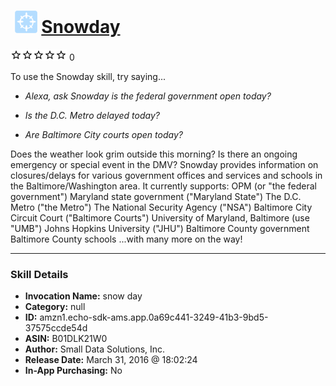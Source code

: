 # &nbsp;<img src="skill_icon" alt="Snowday icon" width="36"> [Snowday](http://alexa.amazon.com/#skills/amzn1.echo-sdk-ams.app.0a69c441-3249-41b3-9bd5-37575ccde54d)
![0 stars](../../images/ic_star_border_black_18dp_1x.png)![0 stars](../../images/ic_star_border_black_18dp_1x.png)![0 stars](../../images/ic_star_border_black_18dp_1x.png)![0 stars](../../images/ic_star_border_black_18dp_1x.png)![0 stars](../../images/ic_star_border_black_18dp_1x.png) 0

To use the Snowday skill, try saying...

* *Alexa, ask Snowday is the federal government open today?*

* *Is the D.C. Metro delayed today?*

* *Are Baltimore City courts open today?*

Does the weather look grim outside this morning? Is there an ongoing emergency or special event in the DMV? Snowday provides information on closures/delays for various government offices and services and schools in the Baltimore/Washington area. It currently supports:
OPM (or "the federal government")
Maryland state government ("Maryland State")
The D.C. Metro ("the Metro")
The National Security Agency ("NSA")
Baltimore City Circuit Court ("Baltimore Courts")
University of Maryland, Baltimore (use "UMB")
Johns Hopkins University ("JHU")
Baltimore County government
Baltimore County schools
...with many more on the way!

***

### Skill Details

* **Invocation Name:** snow day
* **Category:** null
* **ID:** amzn1.echo-sdk-ams.app.0a69c441-3249-41b3-9bd5-37575ccde54d
* **ASIN:** B01DLK21W0
* **Author:** Small Data Solutions, Inc.
* **Release Date:** March 31, 2016 @ 18:02:24
* **In-App Purchasing:** No
